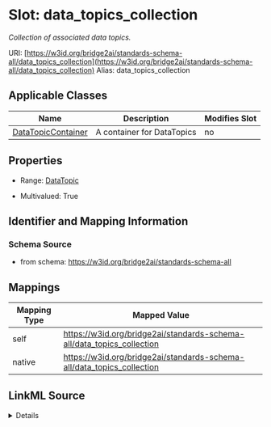 

# Slot: data_topics_collection 


_Collection of associated data topics._





URI: [https://w3id.org/bridge2ai/standards-schema-all/data_topics_collection](https://w3id.org/bridge2ai/standards-schema-all/data_topics_collection)
Alias: data_topics_collection

<!-- no inheritance hierarchy -->





## Applicable Classes

| Name | Description | Modifies Slot |
| --- | --- | --- |
| [DataTopicContainer](DataTopicContainer.md) | A container for DataTopics |  no  |







## Properties

* Range: [DataTopic](DataTopic.md)

* Multivalued: True





## Identifier and Mapping Information







### Schema Source


* from schema: https://w3id.org/bridge2ai/standards-schema-all




## Mappings

| Mapping Type | Mapped Value |
| ---  | ---  |
| self | https://w3id.org/bridge2ai/standards-schema-all/data_topics_collection |
| native | https://w3id.org/bridge2ai/standards-schema-all/data_topics_collection |




## LinkML Source

<details>
```yaml
name: data_topics_collection
description: Collection of associated data topics.
from_schema: https://w3id.org/bridge2ai/standards-schema-all
rank: 1000
alias: data_topics_collection
domain_of:
- DataTopicContainer
range: DataTopic
multivalued: true
inlined: true
inlined_as_list: true

```
</details>